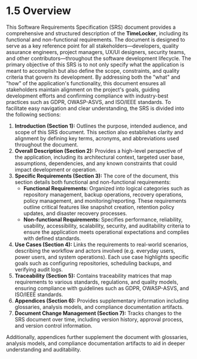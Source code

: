 # 1.5 Overview

This <tooltip term="SRS">Software Requirements Specification (SRS)</tooltip> document provides a comprehensive and structured description of the **TimeLocker**,
including its functional and non-functional requirements. The document is designed to serve as a key reference point for all stakeholders—developers, quality
assurance engineers, project managers, <tooltip term="UX/UI">UX/UI</tooltip> designers, security teams, and other contributors—throughout the software
development lifecycle.
The primary objective of this <tooltip term="SRS">SRS</tooltip> is to not only specify what the application is meant to accomplish but also define the scope,
constraints, and quality criteria that govern its development. By addressing both the "what" and "how" of the application's functionality, this document ensures
all stakeholders maintain alignment on the project's goals, guiding development efforts and confirming compliance with industry-best practices such
as <tooltip term="GDPR">GDPR</tooltip>, <tooltip term="OWASP-ASVS">OWASP-ASVS</tooltip>, and ISO/IEEE standards.
To facilitate easy navigation and clear understanding, the SRS is divided into the following sections:

1. **Introduction (Section 1):** Outlines the purpose, intended audience, and scope of this SRS document. This section also establishes clarity and alignment by
   defining key terms, acronyms, and abbreviations used throughout the document.
2. **Overall Description (Section 2):** Provides a high-level perspective of the application, including its architectural context, targeted user base,
   assumptions, dependencies, and any known constraints that could impact development or operation.
3. **Specific Requirements (Section 3):** The core of the document, this section details both functional and non-functional requirements:
    - **Functional Requirements:** Organized into logical categories such as <tooltip term="Repository Management">repository
      management</tooltip>, <tooltip term="Backup Operations">backup operations</tooltip>, recovery operations, <tooltip term="Policy Management">policy
      management</tooltip>, and monitoring/reporting. These requirements outline critical features like <tooltip term="Snapshot">snapshot</tooltip>
      creation, <tooltip term="Retention Policy">retention policy</tooltip> updates, and <tooltip term="Disaster Recovery">disaster recovery</tooltip>
      processes.
    - **Non-functional Requirements:** Specifies performance, reliability, usability, accessibility, scalability, <tooltip term="Security">security</tooltip>,
      and <tooltip term="Auditability">auditability</tooltip> criteria to ensure the application meets operational expectations and complies with defined
      standards.
4. **Use Cases (Section 4):** Links the requirements to real-world scenarios, describing the workflow and actors involved (e.g. <tooltip term="Everyday Users">
   everyday users</tooltip>, <tooltip term="Power Users">power users</tooltip>, and system operations). Each use case highlights specific goals such as
   configuring <tooltip term="Repositories">repositories</tooltip>, <tooltip term="Scheduling Backups">scheduling backups</tooltip>, and
   verifying <tooltip term="Audit Log">audit logs</tooltip>.
5. **Traceability (Section 5):** Contains traceability matrices that map requirements to various standards, regulations, and quality models, ensuring compliance
   with guidelines such as <tooltip term="GDPR">GDPR</tooltip>, <tooltip term="OWASP-ASVS">OWASP-ASVS</tooltip>, and ISO/IEEE standards.
6. **Appendices (Section 6):** Provides supplementary information including glossaries, analysis models, and compliance documentation artifacts.
7. **Document Change Management (Section 7):** Tracks changes to the SRS document over time, including version history, approval process, and version control
   information.

Additionally, appendices further supplement the document with glossaries, analysis models, and compliance documentation artifacts to aid in deeper understanding
and <tooltip term="Auditability">auditability</tooltip>.
